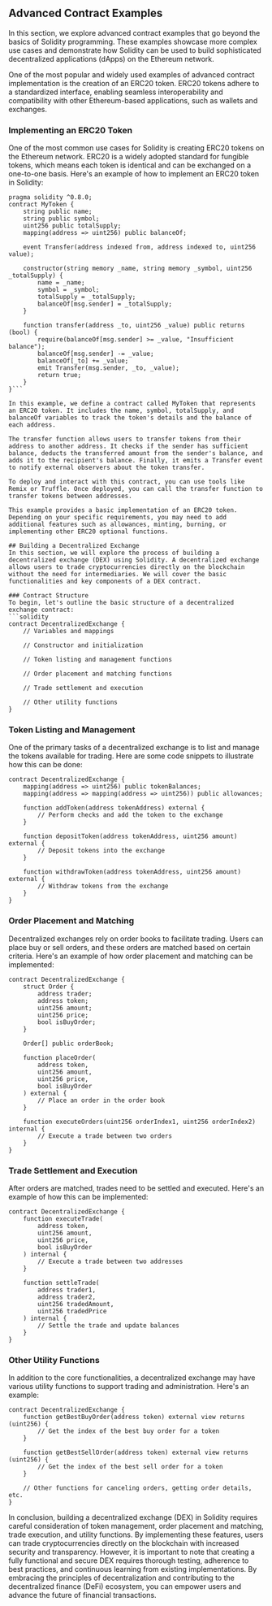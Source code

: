 ## Advanced Contract Examples
In this section, we explore advanced contract examples that go beyond the basics of Solidity programming. These examples showcase more complex use cases and demonstrate how Solidity can be used to build sophisticated decentralized applications (dApps) on the Ethereum network.

One of the most popular and widely used examples of advanced contract implementation is the creation of an ERC20 token. ERC20 tokens adhere to a standardized interface, enabling seamless interoperability and compatibility with other Ethereum-based applications, such as wallets and exchanges.
### Implementing an ERC20 Token
One of the most common use cases for Solidity is creating ERC20 tokens on the Ethereum network. ERC20 is a widely adopted standard for fungible tokens, which means each token is identical and can be exchanged on a one-to-one basis. Here's an example of how to implement an ERC20 token in Solidity:
```solidity
pragma solidity ^0.8.0;
contract MyToken {
    string public name;
    string public symbol;
    uint256 public totalSupply;
    mapping(address => uint256) public balanceOf;

    event Transfer(address indexed from, address indexed to, uint256 value);

    constructor(string memory _name, string memory _symbol, uint256 _totalSupply) {
        name = _name;
        symbol = _symbol;
        totalSupply = _totalSupply;
        balanceOf[msg.sender] = _totalSupply;
    }

    function transfer(address _to, uint256 _value) public returns (bool) {
        require(balanceOf[msg.sender] >= _value, "Insufficient balance");
        balanceOf[msg.sender] -= _value;
        balanceOf[_to] += _value;
        emit Transfer(msg.sender, _to, _value);
        return true;
    }
}```

In this example, we define a contract called MyToken that represents an ERC20 token. It includes the name, symbol, totalSupply, and balanceOf variables to track the token's details and the balance of each address.

The transfer function allows users to transfer tokens from their address to another address. It checks if the sender has sufficient balance, deducts the transferred amount from the sender's balance, and adds it to the recipient's balance. Finally, it emits a Transfer event to notify external observers about the token transfer.

To deploy and interact with this contract, you can use tools like Remix or Truffle. Once deployed, you can call the transfer function to transfer tokens between addresses.

This example provides a basic implementation of an ERC20 token. Depending on your specific requirements, you may need to add additional features such as allowances, minting, burning, or implementing other ERC20 optional functions.

## Building a Decentralized Exchange
In this section, we will explore the process of building a decentralized exchange (DEX) using Solidity. A decentralized exchange allows users to trade cryptocurrencies directly on the blockchain without the need for intermediaries. We will cover the basic functionalities and key components of a DEX contract.

### Contract Structure
To begin, let's outline the basic structure of a decentralized exchange contract:
```solidity
contract DecentralizedExchange {
    // Variables and mappings
    
    // Constructor and initialization
    
    // Token listing and management functions
    
    // Order placement and matching functions
    
    // Trade settlement and execution
    
    // Other utility functions
}
```
### Token Listing and Management
One of the primary tasks of a decentralized exchange is to list and manage the tokens available for trading. Here are some code snippets to illustrate how this can be done:
```solidity
contract DecentralizedExchange {
    mapping(address => uint256) public tokenBalances;
    mapping(address => mapping(address => uint256)) public allowances;

    function addToken(address tokenAddress) external {
        // Perform checks and add the token to the exchange
    }

    function depositToken(address tokenAddress, uint256 amount) external {
        // Deposit tokens into the exchange
    }

    function withdrawToken(address tokenAddress, uint256 amount) external {
        // Withdraw tokens from the exchange
    }
}
```
### Order Placement and Matching
Decentralized exchanges rely on order books to facilitate trading. Users can place buy or sell orders, and these orders are matched based on certain criteria. Here's an example of how order placement and matching can be implemented:
```solidity
contract DecentralizedExchange {
    struct Order {
        address trader;
        address token;
        uint256 amount;
        uint256 price;
        bool isBuyOrder;
    }

    Order[] public orderBook;

    function placeOrder(
        address token,
        uint256 amount,
        uint256 price,
        bool isBuyOrder
    ) external {
        // Place an order in the order book
    }

    function executeOrders(uint256 orderIndex1, uint256 orderIndex2) internal {
        // Execute a trade between two orders
    }
}
```
### Trade Settlement and Execution
After orders are matched, trades need to be settled and executed. Here's an example of how this can be implemented:
```solidity
contract DecentralizedExchange {
    function executeTrade(
        address token,
        uint256 amount,
        uint256 price,
        bool isBuyOrder
    ) internal {
        // Execute a trade between two addresses
    }

    function settleTrade(
        address trader1,
        address trader2,
        uint256 tradedAmount,
        uint256 tradedPrice
    ) internal {
        // Settle the trade and update balances
    }
}
```
### Other Utility Functions
In addition to the core functionalities, a decentralized exchange may have various utility functions to support trading and administration. Here's an example:
```solidity
contract DecentralizedExchange {
    function getBestBuyOrder(address token) external view returns (uint256) {
        // Get the index of the best buy order for a token
    }

    function getBestSellOrder(address token) external view returns (uint256) {
        // Get the index of the best sell order for a token
    }

    // Other functions for canceling orders, getting order details, etc.
}

```

In conclusion, building a decentralized exchange (DEX) in Solidity requires careful consideration of token management, order placement and matching, trade execution, and utility functions. By implementing these features, users can trade cryptocurrencies directly on the blockchain with increased security and transparency. However, it is important to note that creating a fully functional and secure DEX requires thorough testing, adherence to best practices, and continuous learning from existing implementations. By embracing the principles of decentralization and contributing to the decentralized finance (DeFi) ecosystem, you can empower users and advance the future of financial transactions.